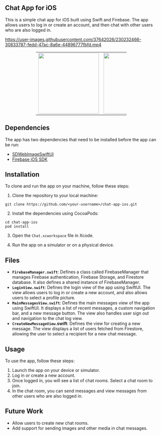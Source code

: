## Chat App for iOS

This is a simple chat app for iOS built using Swift and Firebase. The app allows users to log in or create an account, and then chat with other users who are also logged in.

https://user-images.githubusercontent.com/37642026/230232466-30833787-fedd-47ac-8a6e-44896777fbfd.mp4
<div style="margin: 0 auto; width: 300px;">
  <table>
    <tr>
      <td><img src="https://user-images.githubusercontent.com/37642026/230232848-f29fc279-fb69-49ea-a931-8c25f7e14f13.png" width="200"></td>
      <td><img src="https://user-images.githubusercontent.com/37642026/230232877-4402bc9a-29f4-47a4-8198-bec8152764bb.png" width="200"></td>
      <td><img src="https://user-images.githubusercontent.com/37642026/230233764-ace783a9-e992-4c0c-9127-0bdd686c474a.png" width="200"></td>
      <td><img src="https://user-images.githubusercontent.com/37642026/230232898-41035e63-ea14-4fb6-9a6a-1b2a444f1363.png" width="200"></td>
    </tr>
  </table>
</div>



## Dependencies

The app has two dependencies that need to be installed before the app can be run:

- [SDWebImageSwiftUI](https://github.com/SDWebImage/SDWebImageSwiftUI.git)
- [Firebase iOS SDK](https://github.com/firebase/firebase-ios-sdk)

## Installation

To clone and run the app on your machine, follow these steps:

1. Clone the repository to your local machine:

```
git clone https://github.com/<your-username>/chat-app-ios.git
```


2. Install the dependencies using CocoaPods:

```
cd chat-app-ios
pod install
```


3. Open the `Chat.xcworkspace` file in Xcode.

4. Run the app on a simulator or on a physical device.

## Files

- **`FirebaseManager.swift`**: Defines a class called FirebaseManager that manages Firebase authentication, Firebase Storage, and Firestore database. It also defines a shared instance of FirebaseManager.
- **`LoginView.swift`**: Defines the login view of the app using SwiftUI. The view allows users to log in or create a new account, and also allows users to select a profile picture.
- **`MainMessagesView.swift`**: Defines the main messages view of the app using SwiftUI. It displays a list of recent messages, a custom navigation bar, and a new message button. The view also handles user sign out and navigation to the chat log view.
- **`CreateNewMessageView`.swift**: Defines the view for creating a new message. The view displays a list of users fetched from Firestore, allowing the user to select a recipient for a new chat message.


## Usage

To use the app, follow these steps:

1. Launch the app on your device or simulator.
2. Log in or create a new account.
3. Once logged in, you will see a list of chat rooms. Select a chat room to join.
4. In the chat room, you can send messages and view messages from other users who are also logged in.

## Future Work

- Allow users to create new chat rooms.
- Add support for sending images and other media in chat messages.
